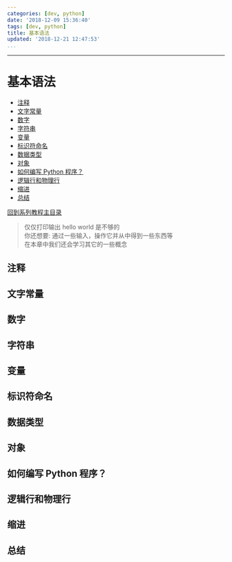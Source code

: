 ```yaml
---
categories: [dev, python]
date: '2018-12-09 15:36:40'
tags: [dev, python]
title: 基本语法
updated: '2018-12-21 12:47:53'
...
```

---
# 基本语法
<!-- MarkdownTOC -->

- [注释](#%E6%B3%A8%E9%87%8A)
- [文字常量](#%E6%96%87%E5%AD%97%E5%B8%B8%E9%87%8F)
- [数字](#%E6%95%B0%E5%AD%97)
- [字符串](#%E5%AD%97%E7%AC%A6%E4%B8%B2)
- [变量](#%E5%8F%98%E9%87%8F)
- [标识符命名](#%E6%A0%87%E8%AF%86%E7%AC%A6%E5%91%BD%E5%90%8D)
- [数据类型](#%E6%95%B0%E6%8D%AE%E7%B1%BB%E5%9E%8B)
- [对象](#%E5%AF%B9%E8%B1%A1)
- [如何编写 Python 程序？](#%E5%A6%82%E4%BD%95%E7%BC%96%E5%86%99-python-%E7%A8%8B%E5%BA%8F%EF%BC%9F)
- [逻辑行和物理行](#%E9%80%BB%E8%BE%91%E8%A1%8C%E5%92%8C%E7%89%A9%E7%90%86%E8%A1%8C)
- [缩进](#%E7%BC%A9%E8%BF%9B)
- [总结](#%E6%80%BB%E7%BB%93)

<!-- /MarkdownTOC -->
[回到系列教程主目录](./index.md)
> 仅仅打印输出 hello world 是不够的  
> 你还想要: 通过一些输入，操作它并从中得到一些东西等  
> 在本章中我们还会学习其它的一些概念

<a id="%E6%B3%A8%E9%87%8A"></a>
## 注释
<a id="%E6%96%87%E5%AD%97%E5%B8%B8%E9%87%8F"></a>
## 文字常量
<a id="%E6%95%B0%E5%AD%97"></a>
## 数字
<a id="%E5%AD%97%E7%AC%A6%E4%B8%B2"></a>
## 字符串
<a id="%E5%8F%98%E9%87%8F"></a>
## 变量
<a id="%E6%A0%87%E8%AF%86%E7%AC%A6%E5%91%BD%E5%90%8D"></a>
## 标识符命名
<a id="%E6%95%B0%E6%8D%AE%E7%B1%BB%E5%9E%8B"></a>
## 数据类型
<a id="%E5%AF%B9%E8%B1%A1"></a>
## 对象
<a id="%E5%A6%82%E4%BD%95%E7%BC%96%E5%86%99-python-%E7%A8%8B%E5%BA%8F%EF%BC%9F"></a>
## 如何编写 Python 程序？
<a id="%E9%80%BB%E8%BE%91%E8%A1%8C%E5%92%8C%E7%89%A9%E7%90%86%E8%A1%8C"></a>
## 逻辑行和物理行
<a id="%E7%BC%A9%E8%BF%9B"></a>
## 缩进
<a id="%E6%80%BB%E7%BB%93"></a>
## 总结
